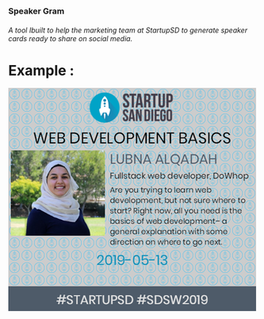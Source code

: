 ### Speaker Gram 

###### A tool Ibuilt to help the marketing team at StartupSD to generate speaker cards ready to share on social media. 

# Example :

![alt text](./src/images/lubna_alqadah.png)
